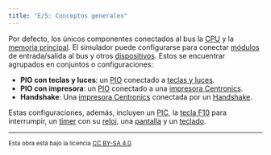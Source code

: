 ```yaml
---
title: "E/S: Conceptos generales"
---
```


Por defecto, los únicos componentes conectados al bus la [CPU](/docs/cpu/) y la [memoria principal](/docs/memory/). El simulador puede configurarse para conectar [módulos](/docs/io/modules/) de entrada/salida al bus y otros [dispositivos](/docs/io/devices/). Estos se encuentrar agrupados en conjuntos o configuraciones:

- **PIO con teclas y luces**: un [PIO](/docs/io/modules/pio/) conectado a [teclas y luces](/docs/io/devices/switches-and-leds/).
- **PIO con impresora**: un [PIO](/docs/io/modules/pio/) conectado a una [impresora Centronics](/docs/io/devices/printer/).
- **Handshake**: Una [impresora Centronics](/docs/io/devices/printer/) conectada por un [Handshake](/docs/io/modules/handshake).

Estas configuraciones, además, incluyen un [PIC](/docs/io/modules/pic/), la [tecla F10](/docs/io/devices/f10/) para interrumpir, un [timer](/docs/io/modules/timer/) con su [reloj](/docs/io/devices/clock/), una [pantalla](/docs/io/devices/screen/) y un [teclado](/docs/io/devices/keyboard/).

---

<small>Esta obra está bajo la licencia <a target="_blank" rel="license noopener noreferrer" href="http://creativecommons.org/licenses/by-sa/4.0/">CC BY-SA 4.0</a>.</small>
